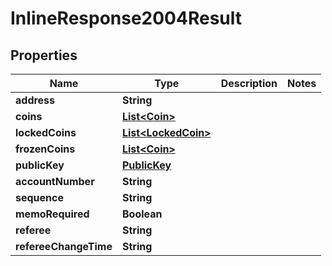 
# InlineResponse2004Result

## Properties
Name | Type | Description | Notes
------------ | ------------- | ------------- | -------------
**address** | **String** |  | 
**coins** | [**List&lt;Coin&gt;**](Coin.md) |  | 
**lockedCoins** | [**List&lt;LockedCoin&gt;**](LockedCoin.md) |  | 
**frozenCoins** | [**List&lt;Coin&gt;**](Coin.md) |  | 
**publicKey** | [**PublicKey**](PublicKey.md) |  | 
**accountNumber** | **String** |  | 
**sequence** | **String** |  | 
**memoRequired** | **Boolean** |  | 
**referee** | **String** |  | 
**refereeChangeTime** | **String** |  | 



